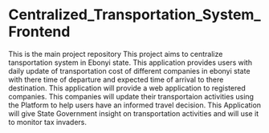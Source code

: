 # Centralized_Transportation_System_Frontend
This is the main project repository
This project aims to centralize tansportation system in Ebonyi state. This application provides users with daily update of transportation cost of different companies in ebonyi state with there time of departure and expected time of arrival to there destination. This application will provide a web application to registered companies. This companies will update their transportaion activities using the Platform to help users have an informed travel decision. This Application will give State Government insight on transportation activities and will use it to monitor tax invaders.
